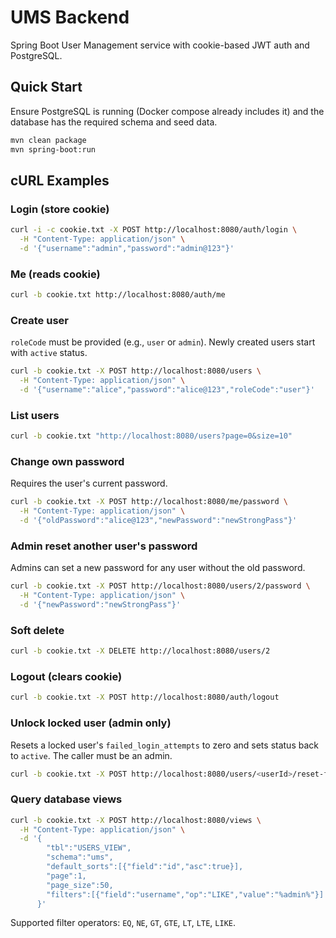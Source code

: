 # UMS Backend

Spring Boot User Management service with cookie-based JWT auth and PostgreSQL.

## Quick Start

Ensure PostgreSQL is running (Docker compose already includes it) and the database has the required schema and seed data.

```bash
mvn clean package
mvn spring-boot:run
```

## cURL Examples

### Login (store cookie)
```bash
curl -i -c cookie.txt -X POST http://localhost:8080/auth/login \
  -H "Content-Type: application/json" \
  -d '{"username":"admin","password":"admin@123"}'
```

### Me (reads cookie)
```bash
curl -b cookie.txt http://localhost:8080/auth/me
```

### Create user
`roleCode` must be provided (e.g., `user` or `admin`). Newly created users start with `active` status.
```bash
curl -b cookie.txt -X POST http://localhost:8080/users \
  -H "Content-Type: application/json" \
  -d '{"username":"alice","password":"alice@123","roleCode":"user"}'
```

### List users
```bash
curl -b cookie.txt "http://localhost:8080/users?page=0&size=10"
```

### Change own password
Requires the user's current password.
```bash
curl -b cookie.txt -X POST http://localhost:8080/me/password \
  -H "Content-Type: application/json" \
  -d '{"oldPassword":"alice@123","newPassword":"newStrongPass"}'
```

### Admin reset another user's password
Admins can set a new password for any user without the old password.
```bash
curl -b cookie.txt -X POST http://localhost:8080/users/2/password \
  -H "Content-Type: application/json" \
  -d '{"newPassword":"newStrongPass"}'
```

### Soft delete
```bash
curl -b cookie.txt -X DELETE http://localhost:8080/users/2
```

### Logout (clears cookie)
```bash
curl -b cookie.txt -X POST http://localhost:8080/auth/logout
```

### Unlock locked user (admin only)
Resets a locked user's `failed_login_attempts` to zero and sets status back to `active`. The caller must be an admin.

```bash
curl -b cookie.txt -X POST http://localhost:8080/users/<userId>/reset-failed-attempts
```

### Query database views
```bash
curl -b cookie.txt -X POST http://localhost:8080/views \
  -H "Content-Type: application/json" \
  -d '{
        "tbl":"USERS_VIEW",
        "schema":"ums",
        "default_sorts":[{"field":"id","asc":true}],
        "page":1,
        "page_size":50,
        "filters":[{"field":"username","op":"LIKE","value":"%admin%"}]
      }'
```
Supported filter operators: `EQ`, `NE`, `GT`, `GTE`, `LT`, `LTE`, `LIKE`.
